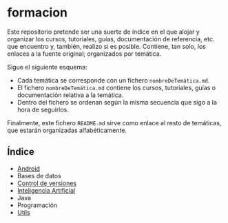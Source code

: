 # formacion
Este repositorio pretende ser una suerte de índice en el que alojar y organizar los cursos, tutoriales, guías, documentación de referencia, etc. que encuentro y, también, realizo si es posible. Contiene, tan solo, los enlaces a la fuente original; organizados por temática.

Sigue el siguiente esquema:
* Cada temática se corresponde con un fichero `nombreDeTemática.md`.
* El fichero `nombreDeTemática.md` contiene los cursos, tutoriales, guías o documentación relativa a la temática.
* Dentro del fichero se ordenan según la misma secuencia que sigo a la hora de seguirlos.

Finalmente, este fichero `README.md` sirve como enlace al resto de temáticas, que estarán organizadas alfabéticamente.

## Índice
* [Android](android.md)
* Bases de datos
* [Control de versiones](controlDeVersiones.md)
* [Inteligencia Artificial](inteligenciaArtificial.md)
* Java
* Programación
* [Utils](utils.md)
